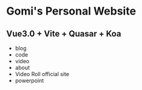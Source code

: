 <!--
 * @description:
 * @Author: Gouxinyu
 * @Date: 2021-04-06 16:37:22
-->

# Gomi's Personal Website

## Vue3.0 + Vite + Quasar + Koa

-   blog
-   code
-   video
-   about
-   Video Roll official site
-   powerpoint
